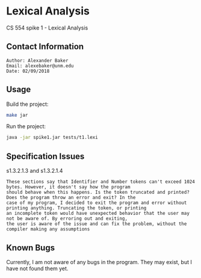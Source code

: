# Lexical Analysis

CS 554 spike 1 - Lexical Analysis


## Contact Information

    Author: Alexander Baker
    Email: alexebaker@unm.edu
    Date: 02/09/2018


## Usage

Build the project:

```bash
make jar
```

Run the project:

```bash
java -jar spike1.jar tests/t1.lexi
```


## Specification Issues

s1.3.2.1.3 and s1.3.2.1.4

    These sections say that Identifier and Number tokens can't exceed 1024 bytes. However, it doesn't say how the program
    should behave when this happens. Is the token truncated and printed? Does the program throw an error and exit? In the
    case of my program, I decided to exit the program and error without printing anything. Truncating the token, or printing
    an incomplete token would have unexpected behavior that the user may not be aware of. By erroring out and exiting,
    the user is aware of the issue and can fix the problem, without the compiler making any assumptions
    

## Known Bugs

Currently, I am not aware of any bugs in the program. They may exist, but I have not found them yet.
